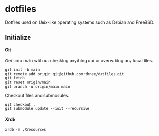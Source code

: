 # dotfiles

Dotfiles used on Unix-like operating systems such as Debian and FreeBSD.



## Initialize

#### Git

Get onto main without checking anything out or overwriting any local files.

```shell
git init -b main
git remote add origin git@github.com:thnee/dotfiles.git
git fetch
git reset origin/main
git branch -u origin/main main
```

Checkout files and submodules.

```shell
git checkout .
git submodule update --init --recursive
```

#### Xrdb

```shell
xrdb -m .Xresources
```
